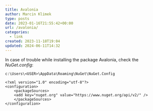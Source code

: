 ```yaml
---
title: Avalonia
author: Marcin Klimek
type: posts
date: 2023-01-16T21:55:42+00:00
url: /avalonia/
categories:
  - link
created: 2023-11-18T19:04
updated: 2024-06-11T14:32
---
```

 

In case of trouble while installing the package Avalonia, check the *NuGet.config*:

	c:\Users\<USER>\AppData\Roaming\NuGet\NuGet.Config
	
	<?xml version="1.0" encoding="utf-8"?>
	<configuration>
		<packageSources>
	    <add key="nuget.org" value="https://www.nuget.org/api/v2/" />
		</packageSources>
	</configuration>
